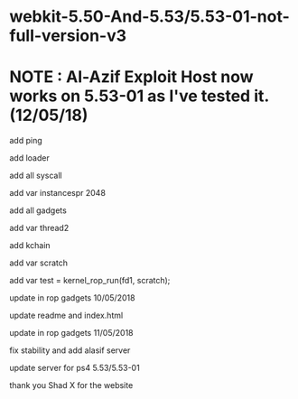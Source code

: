 # webkit-5.50-And-5.53/5.53-01-not-full-version-v3

# NOTE : Al-Azif Exploit Host now works on 5.53-01 as I've tested it. (12/05/18)

add ping

add loader

add all syscall

add var instancespr 2048

add all gadgets

add var thread2

add kchain

add var scratch

add var test = kernel_rop_run(fd1, scratch);

update in rop gadgets 10/05/2018

update readme and index.html

update in rop gadgets 11/05/2018

fix stability and add alasif server

update server for ps4 5.53/5.53-01 

thank you Shad X for the website
